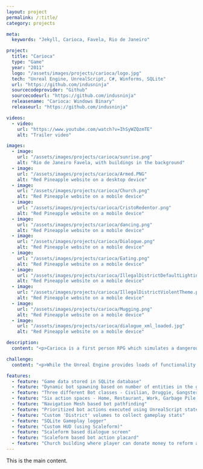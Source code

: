 ```yaml
---
layout: project
permalink: /:title/
category: projects

meta:
  keywords: "Jekyll, Carioca, Favela, Rio de Janeiro"

project:
  title: "Carioca"
  type: "Game"
  year: "2011"
  logo: "/assets/images/projects/carioca/logo.jpg"
  tech: "Unreal Engine, UnrealScript, C#, Winforms, SQLite"
  url: "https://github.com/indusninja"
  sourcecodeprovider: "Github"
  sourcecodeurl: "https://github.com/indusninja"
  releasename: "Carioca: Windows Binary"
  releaseurl: "https://github.com/indusninja"

videos:
  - video:
    url: "https://www.youtube.com/watch?v=IhSyWZQzmTE"
    alt: "Trailer video"

images:
  - image:
    url: "/assets/images/projects/carioca/sunrise.png"
    alt: "Rio de Janeiro Favela, with buildings in the background"
  - image:
    url: "/assets/images/projects/carioca/Armed.PNG"
    alt: "Red Pineapple website on a desktop device"
  - image:
    url: "/assets/images/projects/carioca/Church.png"
    alt: "Red Pineapple website on a mobile device"
  - image:
    url: "/assets/images/projects/carioca/CristoRedentor.png"
    alt: "Red Pineapple website on a mobile device"
  - image:
    url: "/assets/images/projects/carioca/dancing.png"
    alt: "Red Pineapple website on a mobile device"
  - image:
    url: "/assets/images/projects/carioca/Dialogue.png"
    alt: "Red Pineapple website on a mobile device"
  - image:
    url: "/assets/images/projects/carioca/Eating.png"
    alt: "Red Pineapple website on a mobile device"
  - image:
    url: "/assets/images/projects/carioca/IllegalDistrictDefaultLighting.png"
    alt: "Red Pineapple website on a mobile device"
  - image:
    url: "/assets/images/projects/carioca/IllegalDistrictViolentTheme.png"
    alt: "Red Pineapple website on a mobile device"
  - image:
    url: "/assets/images/projects/carioca/Mugging.png"
    alt: "Red Pineapple website on a mobile device"
  - image:
    url: "/assets/images/projects/carioca/dialogue_xml_loaded.jpg"
    alt: "Red Pineapple website on a mobile device"

description:
  content: "<p>Carioca is a first person RPG which simulates a dangerous Brazilian favela where players can choose the course of actions which suits their self-imposed goals. The game tries to generate an emergent narrative by embedding narrative cues in the environment as well as presenting a tactile gameworld. Via their interaction with the game and its characters, the players can change the meaning of life in the favela - for better or worse.</p><p>NPCs as well as players are able to perform certain set of basic actions that can be associated to life in a favela - eat, sleep or recreate. These actions can be performed only in specific spaces like food places (eat), bars (recreation), legal working spaces (legal work), houses (sleep) and garbage heaps (scavenging).</p><p>All characters in the game (including the player) are controlled by statistical values that define their needs. For example, a character’s hunger value increases over time making it hungry enough to warrant eating twice a day. In order to satisfy these needs, characters can simply step into a certain kind of space. A hungry bot would eat food by stepping into a food area. According to the type of NPC (civilian, druggie or gangster), they can beat, mug, kill, buy/sell drugs, have legitimate jobs or scavenge among garbage. The action to be performed by NPC is decided by prioritizing its various needs and picking the most important action at that moment.</p><p>These actions can be categorized into legal actions (i.e. working in legal places), violent actions (i.e. beatings, killings) or drug related actions (i.e. drug trafficking). The player himself has the possibility to perform any of these actions. These categories are used in order to formulate a visual feedback schema for the game environment. If violent events or drug related acts take place in the game then the environment changes and portrays which category’s actions are performed. If the game world is prosperous (earnings from legal spaces) and the violence/drug-dealing events are at low levels then the environment remains intact and nice looking.</p><p>An important element of the game is that NPCs rate their relationships with every other character in the game - including the player. Having good relationships with NPCs can unlock dialogue options and features for the player, while having a bad relationship can result in them not talking to the player at all. Players interact with NPCs through a dialogue system, that has consequences on the player’s and NPC’s stats. For example, the player can talk to a gangster and choose to threaten him, steal money and beat him (repeatedly till death) - all through the dialogue system. The dialogue data is retrieved from a SQLite database depending on the bot type and player stats.</p><p>The game simulation is setup in such a way that the gameworld will start spiralling into a violent state. It is left up to the player to choose whether he wants to accelerate that process by taking part in the violence and make money, or try to help the situation and save civilians by donating money to the church. The game however, does not compel the player to do either; he can decide to simply stand around and look at the favela go up in flames (metaphorically speaking).</p>"

challenge:
  content: "<p>While the Unreal Engine provides loads of functionality for the programmers, some of its foundation features are not accessible in the free version (UDK). At times this lack of access hampers developers in understanding the optimal workflow process and loopholes that need to be avoided. One such problem I faced was regarding the use of Navigation Meshes. In the best case scenario, the navigation mesh would work in case of controlling one AI bot. However, when more bots were introduced, the procedure would end up returning an error state for the navigation method. This is an outstanding error and a migration to waypoint based navigation method might come up with better results.</p><p>Another big challenge was the use of Scaleform based bot action symbols. Since our development team was highly restricted in its animation skills, some method had to be devised to illustrate the bot’s actions to the player. The solution was to render SWF (Flash) texture on a dynamically spawned static actor over the bot’s head.</p>"

features:
  - feature: "Game data stored in SQLite database"
  - feature: "Dynamic bot spawning based on number of entities in the game database"
  - feature: "Three different Bot classes - Civilian, Druggie, Gangster"
  - feature: "Six action spaces - Home, Restaurant, Work, Garbage Pile, Bar, Drug Selling Area"
  - feature: "Navigation Mesh based bot pathfinding"
  - feature: "Prioritized bot actions executed using UnrealScript states"
  - feature: "Custom 'District' volumes to collect gameplay stats"
  - feature: "SQLite Gameplay logger"
  - feature: "Custom HUD (using Scaleform)"
  - feature: "Scaleform based dialogue screen"
  - feature: "Scaleform based bot action placard"
  - feature: "Church building where player can donate money to reform a criminal bot"
---
```

<p>This is the main content.</p>
